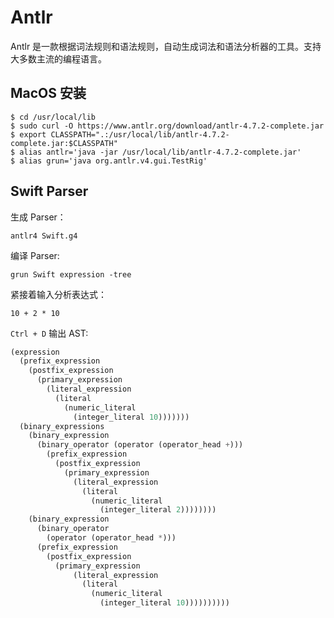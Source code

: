 # Antlr

Antlr 是一款根据词法规则和语法规则，自动生成词法和语法分析器的工具。支持大多数主流的编程语言。

## MacOS 安装

```shell
$ cd /usr/local/lib
$ sudo curl -O https://www.antlr.org/download/antlr-4.7.2-complete.jar
$ export CLASSPATH=".:/usr/local/lib/antlr-4.7.2-complete.jar:$CLASSPATH"
$ alias antlr='java -jar /usr/local/lib/antlr-4.7.2-complete.jar'
$ alias grun='java org.antlr.v4.gui.TestRig'
```

## Swift Parser

生成 Parser：

```shell
antlr4 Swift.g4
```

编译 Parser:

```shell
grun Swift expression -tree
```

紧接着输入分析表达式：

```shell
10 + 2 * 10
```

`Ctrl + D` 输出 AST:

```scm
(expression
  (prefix_expression
    (postfix_expression
      (primary_expression
        (literal_expression
          (literal
            (numeric_literal
              (integer_literal 10)))))))
  (binary_expressions
    (binary_expression
      (binary_operator (operator (operator_head +)))
        (prefix_expression
          (postfix_expression
            (primary_expression
              (literal_expression
                (literal
                  (numeric_literal
                    (integer_literal 2))))))))
    (binary_expression
      (binary_operator
        (operator (operator_head *)))
      (prefix_expression
        (postfix_expression
          (primary_expression
              (literal_expression
                (literal
                  (numeric_literal
                    (integer_literal 10))))))))))
```
